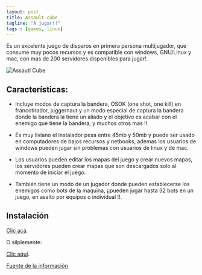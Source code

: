 ```yaml
---
layout: post
title: Assault cube
tagline: "A jugar!!"
tags : [games, linux]
---
```


Es un excelente juego de disparos en primera persona multijugador, que consume muy pocos recursos y es compatible con windows, GNU/Linux y mac, con mas de 200 servidores disponibles para jugar!.

![Assautl Cube][id]

## Características:

* Incluye modos de captura la bandera, OSOK (one shot, one kill) en francotirador, juggernaut y un modo especial de captura la bandera donde la bandera la tiene un aliado y el objetivo es acabar con el enemigo que tiene la bandera, y muchos otros mas !!.

* Es muy liviano el instalador pesa entre 45mb y 50mb y puede ser usado en computadores de bajos recursos y netbooks, ademas los usuarios de windows pueden jugar sin problemas con usuarios de linux y de mac.

* Los usuarios pueden editar los mapas del juego y crear nuevos mapas, los servidores pueden crear mapas que son descargados solo al momento de iniciar el juego.

* También tiene un modo de un jugador donde pueden establecerse los enemigos como bots de la maquina, ¡¡pueden jugar hasta 32 bots en un juego, en asalto por equipos o individual !!.

## Instalación

[Clic acá](http://sourceforge.net/projects/actiongame/files/AssaultCube%20Version%201.1.0.4/AssaultCube_v1.1.0.4.tar.bz2/download "Descarga para linux").

O silplemente:

[Clic aquí](apt://assaultcube).

[Fuente de la información](http://kuyne.blogspot.com/2012/09/assault-cube-fps-liviano-multiplataforma.html "Fuente de la información")

[id]: http://assault.cubers.net/docs/images/aclogo.png "Assault Cube"